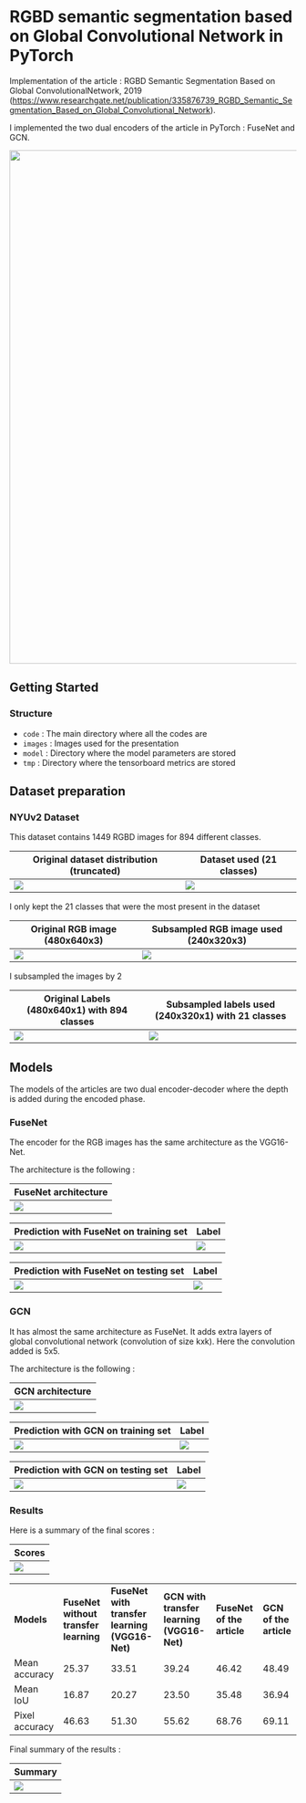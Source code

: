 # RGBD semantic segmentation based on Global Convolutional Network in PyTorch


Implementation of the article : RGBD Semantic Segmentation Based on Global ConvolutionalNetwork, 2019 (https://www.researchgate.net/publication/335876739_RGBD_Semantic_Segmentation_Based_on_Global_Convolutional_Network).


I implemented the two dual encoders of the article in PyTorch : FuseNet and GCN.

<p align="center">

<a>
    <img src='images/results.png'  width="900"/>
</a>
</p>
















## Getting Started

### Structure

- `code` : The main directory where all the codes are
- `images` : Images used for the presentation
- `model` : Directory where the model parameters are stored
- `tmp` : Directory where the tensorboard metrics are stored




## Dataset preparation

### NYUv2 Dataset

This dataset contains 1449 RGBD images for 894 different classes.



| Original dataset distribution (truncated) | Dataset used (21 classes) |
|---| --- |
| ![](/images/distribution_classes.png) | ![](/images/distribution_20_classes.png) |

I only kept the 21 classes that were the most present in the dataset


| Original RGB image (480x640x3) | Subsampled RGB image used (240x320x3) |
|---| --- |
| ![](/images/original_rgb.png) | ![](/images/sub_rgb.png) |

I subsampled the images by 2

| Original Labels (480x640x1) with 894 classes  | Subsampled labels used (240x320x1) with 21 classes  |
|---| --- |
| ![](/images/all_labels.png) | ![](/images/20_labels.png) |


## Models

The models of the articles are two dual encoder-decoder where the depth is added during the encoded phase.

### FuseNet

The encoder for the RGB images has the same architecture as the VGG16-Net.

The architecture is the following :

| FuseNet architecture |
|---|
| ![](/images/fusenet.png) |



| Prediction with FuseNet on training set | Label |
|---| --- |
| ![](/images/fusenet_train.png) | ![](/images/fusenet_train_label.png) |

| Prediction with FuseNet on testing set | Label |
|---| --- |
| ![](/images/fusenet_test.png) | ![](/images/fusenet_test_label.png) |


### GCN

It has almost the same architecture as FuseNet. It adds extra layers of global convolutional network (convolution of size kxk).
Here the convolution added is 5x5.

The architecture is the following :

| GCN architecture |
|---|
| ![](/images/gcn.png) | 



| Prediction with GCN on training set | Label |
|---| --- |
| ![](/images/gcn_train.png) | ![](/images/gcn_train_label.png) |

| Prediction with GCN on testing set | Label |
|---| --- |
| ![](/images/gcn_test.png) | ![](/images/gcn_test_label.png) |



### Results

Here is a summary of the final scores :

| Scores |
|---|
| ![](/images/histogram.png) |




<table align="center">
<tr>
<td><b> Models <td><b> FuseNet without transfer learning <td><b> FuseNet with transfer learning (VGG16-Net) <td><b> GCN with transfer learning (VGG16-Net) <td> <b> FuseNet of the article <td> <b> GCN of the article
<tr>
<td> Mean accuracy <td> 25.37 <td> 33.51 <td> 39.24 <td> 46.42 <td> 48.49
<tr>
<td> Mean IoU <td> 16.87 <td> 20.27 <td> 23.50 <td> 35.48 <td> 36.94
<tr>
<td> Pixel accuracy <td> 46.63 <td> 51.30 <td> 55.62 <td> 68.76 <td> 69.11
<tr>
</table>

Final summary of the results :

| Summary |
|---|
| ![](/images/results.png) |
